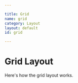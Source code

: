```yaml
---

title: Grid
name: grid
category: Layout
layout: default
id: grid

---
```


# Grid Layout

Here's how the grid layout works.